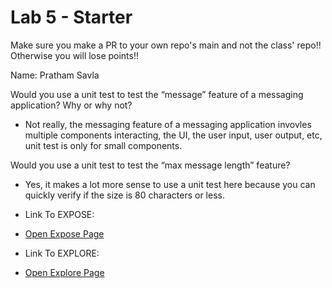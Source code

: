 # Lab 5 - Starter
Make sure you make a PR to your own repo's main and not the class' repo!! Otherwise you will lose points!!

Name: Pratham Savla

 Would you use a unit test to test the “message” feature of a messaging application? Why or why not?

- Not really, the messaging feature of a messaging application invovles multiple components interacting, the UI, the user input, user output, etc, unit test is only for small components. 

Would you use a unit test to test the “max message length” feature?
- Yes, it makes a lot more sense to use a unit test here because you can quickly verify if the size is 80 characters or less.

- Link To EXPOSE:
- [Open Expose Page](./expose.html)

- Link To EXPLORE:
- [Open Explore Page](./explore.html)

